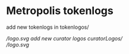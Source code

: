 # Metropolis tokenlogs ###


add new tokenlogs in tokenlogos/<address>/logo.svg
add new curator logos curatorLogos/<address>/logo.svg

